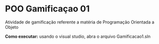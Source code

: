 # POO Gamificaçao 01
Atividade de gamificação referente a matéria de Programação Orientada a Objeto
 
**Como executar:**
usando o visual studio, abra o arquivo Gamificacao1.sln
